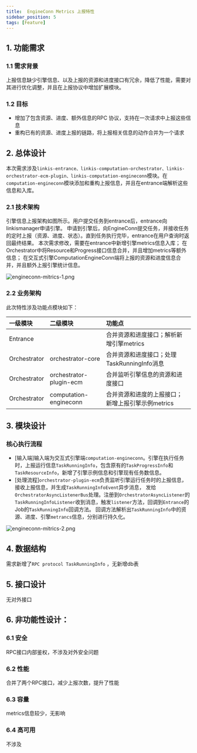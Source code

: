 ```yaml
---
title:  EngineConn Metrics 上报特性
sidebar_position: 5
tags: [Feature]
---
```



## 1. 功能需求
### 1.1 需求背景
 上报信息缺少引擎信息、以及上报的资源和进度接口有冗余，降低了性能，需要对其进行优化调整，并且在上报协议中增加扩展模块。

### 1.2 目标
- 增加了包含资源、进度、额外信息的RPC 协议，支持在一次请求中上报这些信息
- 重构已有的资源、进度上报的链路，将上报相关信息的动作合并为一个请求

## 2. 总体设计

本次需求涉及`linkis-entrance、linkis-computation-orchestrator、linkis-orchestrator-ecm-plugin、linkis-computation-engineconn`模块。在`computation-engineconn`模块添加和重构上报信息，并且在entrance端解析这些信息和入库。

### 2.1 技术架构

引擎信息上报架构如图所示。用户提交任务到entrance后，entrance向linkismanager申请引擎。
申请到引擎后，向EngineConn提交任务，并接收任务的定时上报（资源、进度、状态）。直到任务执行完毕，entrance在用户查询时返回最终结果。
本次需求修改，需要在entrance中新增引擎metrics信息入库；
在Orchestrator中将Resource和Progress接口信息合并，并且增加metrics等额外信息；
在交互式引擎ComputationEngineConn端将上报的资源和进度信息合并，并且额外上报引擎统计信息。

![engineconn-mitrics-1.png](/Images-zh/Architecture/EngineConn/engineconn-mitrics-1.png)


### 2.2 业务架构
此次特性涉及功能点模块如下：

|  一级模块 | 二级模块  | 功能点  |
| :------------ | :------------ | :------------ |
|  Entrance |   | 合并资源和进度接口；解析新增引擎metrics  |
|  Orchestrator |  orchestrator-core |  合并资源和进度接口；处理TaskRunningInfo消息 |
| Orchestrator  | orchestrator-plugin-ecm | 合并监听引擎信息的资源和进度接口 |
| Orchestrator  | computation-engineconn  | 合并资源和进度的上报接口；新增上报引擎示例metrics |


## 3. 模块设计
### 核心执行流程
- [输入端]输入端为交互式引擎端`computation-engineconn`。引擎在执行任务时，上报运行信息`TaskRunningInfo`，包含原有的`TaskProgressInfo`和`TaskResourceInfo`，新增了引擎示例信息和引擎现有任务数信息。
- [处理流程]`orchestrator-plugin-ecm`负责监听引擎运行任务时的上报信息，接收上报信息，并生成`TaskRunningInfoEvent`异步消息，
发给`OrchestratorAsyncListenerBus`处理。注册到`OrchestratorAsyncListener`的`TaskRunningInfoListener`收到消息，触发`listener`方法，回调到`Entrance`的Job的`TaskRunningInfo`回调方法。
回调方法解析出`TaskRunningInfo`中的资源、进度、引擎`metrancs`信息，分别进行持久化。

![engineconn-mitrics-2.png](/Images-zh/Architecture/EngineConn/engineconn-mitrics-2.png)

## 4. 数据结构 

需求新增了`RPC protocol TaskRunningInfo` ，无新增db表

## 5. 接口设计
无对外接口

## 6. 非功能性设计：
### 6.1 安全
RPC接口内部鉴权，不涉及对外安全问题

### 6.2 性能
合并了两个RPC接口，减少上报次数，提升了性能

### 6.3 容量
metrics信息较少，无影响

### 6.4 高可用
不涉及








